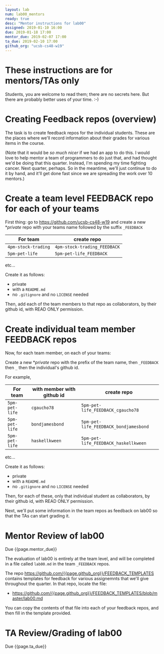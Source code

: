```yaml
---
layout: lab
num: lab00_mentors
ready: true
desc: "Mentor instructions for lab00"
assigned: 2019-01-10 16:00
due: 2019-01-18 17:00
mentor_due: 2019-02-07 17:00
ta_due: 2019-02-10 17:00
github_org: "ucsb-cs48-w19"
---
```


<div style="display:none">
https://ucsb-cs48.github.io/w19/lab/lab00_mentors/
</div>

# These instructions are for mentors/TAs only

Students, you are welcome to read them; there are no secrets here.   But there are probably better uses of your time. :-)


# Creating Feedback repos (overview)

The task is to create feedback repos for the individual students.  These are the places where we'll record information
about their grades for various items in the course.

(Note that it would be *so much nicer* if we had an app to do this.    I would love to help mentor a team of programmers to do just that, and had thought we'd be doing that this quarter.   Instead, I'm spending my time fighting cancer.  Next quarter, perhaps.  So in the meantime, we'll just continue to do it by hand, and it'll get done fast since we are spreading the work over 10 mentors.)

# Create a team level FEEDBACK repo for each of your teams

First thing: go to <https://github.com/ucsb-cs48-w19> and create a new **private* repo with your teams name followed by the suffix `_FEEDBACK`

| For team | create repo |
|----------|-------------|
| `4pm-stock-trading` | `4pm-stock-trading_FEEDBACK` |
| `5pm-pet-life` | `5pm-pet-life_FEEDBACK` |

etc...

Create it as follows:
* private
* with a `README.md`
* no `.gitignore` and no `LICENSE`  needed

Then, add each of the team members to that repo as collaborators, by their github id, with READ ONLY permission.


# Create individual team member FEEDBACK repos

Now, for each team member, on each of your teams:

Create a new **private* repo with the prefix of the team name, then `_FEEDBACK` then `_` then the individual's github id.

For example, 

| For team | with member with github id | create repo |
|----------|----------------------------|--------------|
| `5pm-pet-life` | `cgaucho78`  | `5pm-pet-life_FEEDBACK_cgaucho78` |
| `5pm-pet-life` | `bondjamesbond`  | `5pm-pet-life_FEEDBACK_bondjamesbond` |
| `5pm-pet-life` | `haskellkween`  | `5pm-pet-life_FEEDBACK_haskellkween` |

etc...

Create it as follows:
* private
* with a `README.md`
* no `.gitignore` and no `LICENSE`  needed

Then, for each of these, only that individual student  as collaborators, by their github id, with READ ONLY permission.

Next, we'll put some information in the team repos as feedback on lab00 so that the TAs can start grading it.


# Mentor Review of lab00

Due {{page.mentor_due}}

The evaluation of lab00 is entirely at the team level, and will be completed in a file called `lab00.md` in the team `_FEEDBACK` repos.  

The repo <https://github.com/{{page.github_org}}/FEEDBACK_TEMPLATES> contains templates for feedback for various assignemnts that we'll
give throughout the quarter.  In that repo, locate the file:

* <https://github.com/{{page.github_org}}/FEEDBACK_TEMPLATES/blob/master/lab00.md>

You can copy the contents of that file into each of your feedback repos, and then fill in the template provided.

# TA Review/Grading of lab00

Due {{page.ta_due}}
